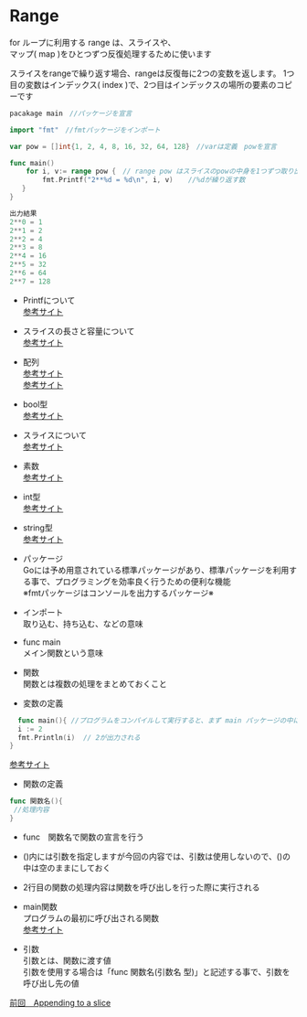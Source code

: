 # Range

for ループに利用する range は、スライスや、<br>マップ( map )をひとつずつ反復処理するために使います<br>

スライスをrangeで繰り返す場合、rangeは反復毎に2つの変数を返します。 1つ目の変数はインデックス( index )で、2つ目はインデックスの場所の要素のコピーです<br>

```go
pacakage main　//パッケージを宣言

import "fmt"　//fmtパッケージをインポート

var pow = []int{1, 2, 4, 8, 16, 32, 64, 128}　//varは定義　powを宣言　

func main()
    for i, v:= range pow {　// range pow はスライスのpowの中身を1つずつ取り出して処理をするというコード　forの後に変数が2つの場合は、index（順番）と値の両方が取得できる
        fmt.Printf("2**%d = %d\n", i, v) 　 //%dが繰り返す数
   }
}

出力結果
2**0 = 1
2**1 = 2
2**2 = 4
2**3 = 8
2**4 = 16
2**5 = 32
2**6 = 64
2**7 = 128
```

- Printfについて<br>
<a href="https://golang.keicode.com/basics/go-print-basics.php#2">参考サイト</a><br>

- スライスの長さと容量について<br>
<a href="https://y-hiroyuki.xyz/go/slice/len-cap">参考サイト</a><br>

- 配列<br>
<a href="https://web-camp.io/magazine/archives/62260">参考サイト</a><br>
<a href="https://wa3.i-3-i.info/word11924.html">参考サイト</a><br>

- bool型<br>
<a href="https://golang.keicode.com/basics/go-data-types.php#3">参考サイト</a><br>

- スライスについて<br>
<a href="https://golang.keicode.com/basics/go-slice.php#1">参考サイト</a><br>

- 素数<br>
<a href="https://ja.wikipedia.org/wiki/%E7%B4%A0%E6%95%B0">参考サイト</a><br>

- int型<br>
<a href="https://wa3.i-3-i.info/word14966.html">参考サイト</a><br>

- string型<br>
<a href="https://wa3.i-3-i.info/word14965.html">参考サイト</a><br>

- パッケージ<br>
 Goには予め用意されている標準パッケージがあり、標準パッケージを利用する事で、プログラミングを効率良く行うための便利な機能<br>
 ※fmtパッケージはコンソールを出力するパッケージ※<br>
  
- インポート　<br>
取り込む、持ち込む、などの意味<br>

- func main<br>
 メイン関数という意味<br>
    
- 関数<br>
関数とは複数の処理をまとめておくこと<br>

- 変数の定義<br>
```go
  func main(){ //プログラムをコンパイルして実行すると、まず main パッケージの中にある main()関数が実行される
  i := 2
  fmt.Println(i)  // 2が出力される
}
```
<a href="https://y-hiroyuki.xyz/go/variable/what-is-variable">参考サイト</a>

- 関数の定義
```go
func 関数名(){
 //処理内容
}
```

- func　関数名で関数の宣言を行う<br>
- ()内には引数を指定しますが今回の内容では、引数は使用しないので、()の中は空のままにしておく<br>
- 2行目の関数の処理内容は関数を呼び出しを行った際に実行される<br>

- main関数<br>
プログラムの最初に呼び出される関数<br>
<a href="https://zenn.dev/kubo_programmer/articles/990891ff3a43c5">参考サイト</a>

- 引数<br>
引数とは、関数に渡す値<br>
引数を使用する場合は「func 関数名(引数名 型)」と記述する事で、引数を呼び出し先の値<br>

<a href="https://github.com/morimotoyuuki111/Go3/blob/main/Appending%20to%20a%20slice.md">前回　Appending to a slice</a>


